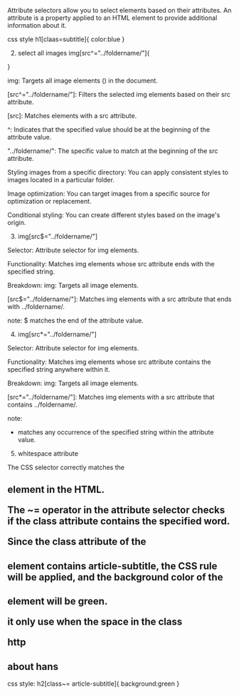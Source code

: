 Attribute selectors allow you to select elements based on their attributes. An attribute is a property applied to an HTML element to provide additional information about it.

css style
h1[claas=subtitle]{
    color:blue
}

2. select all images
img[src^="../foldername/"]{

}

img: Targets all image elements (<img>) in the document.

[src^="../foldername/"]: Filters the selected img elements based on their src attribute.

[src]: Matches elements with a src attribute.

^: Indicates that the specified value should be at the beginning of the attribute value.

"../foldername/": The specific value to match at the beginning of the src attribute.

Styling images from a specific directory: You can apply consistent styles to images located in a particular folder.

Image optimization: You can target images from a specific source for optimization or replacement.

Conditional styling: You can create different styles based on the image's origin.

3. img[src$="../foldername/"]

Selector: Attribute selector for img elements.

Functionality: Matches img elements whose src attribute ends with the specified string.

Breakdown:
img: Targets all image elements.

[src$="../foldername/"]: Matches img elements with a src attribute that ends with ../foldername/.

note:
$ matches the end of the attribute value.

4. img[src*="../foldername/"]

Selector: Attribute selector for img elements.

Functionality: Matches img elements whose src attribute contains the specified string anywhere within it.

Breakdown:
img: Targets all image elements.

[src*="../foldername/"]: Matches img elements with a src attribute that contains ../foldername/.

note:
* matches any occurrence of the specified string within the attribute value.

5. whitespace attribute

The CSS selector correctly matches the <h2> element in the HTML.

The ~= operator in the attribute selector checks if the class attribute contains the specified word.

Since the class attribute of the <h2> element contains article-subtitle, the CSS rule will be applied, and the background color of the <h2> element will be green.

it only use when the space in the class

http
<h2 class ="subtitle article-subtitle">about hans</h2>

css style:
h2[class~= article-subtitle]{
    background:green
}

